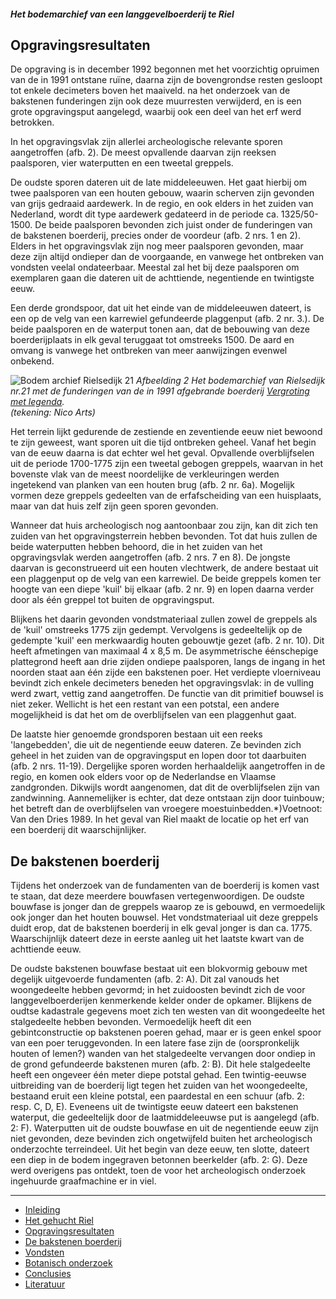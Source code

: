 ##### Het bodemarchief van een langgevelboerderij te Riel

## Opgravingsresultaten
De opgraving is in december 1992 begonnen met het voorzichtig opruimen van de in 1991 ontstane ruïne, daarna zijn de bovengrondse resten gesloopt tot enkele decimeters boven het maaiveld. na het onderzoek van de bakstenen funderingen zijn ook deze muurresten verwijderd, en is een grote opgravingsput aangelegd, waarbij ook een deel van het erf werd betrokken.

In het opgravingsvlak zijn allerlei archeologische relevante sporen aangetroffen (afb. 2). De meest opvallende daarvan zijn reeksen paalsporen, vier waterputten en een tweetal greppels.

De oudste sporen dateren uit de late middeleeuwen. Het gaat hierbij om twee paalsporen van een houten gebouw, waarin scherven zijn gevonden van grijs gedraaid aardewerk. In de regio, en ook elders in het zuiden van Nederland, wordt dit type aardewerk gedateerd in de periode ca. 1325/50-1500. De beide paalsporen bevonden zich juist onder de funderingen van de bakstenen boerderij, precies onder de voordeur (afb. 2 nrs. 1 en 2). Elders in het opgravingsvlak zijn nog meer paalsporen gevonden, maar deze zijn altijd ondieper dan de voorgaande, en vanwege het ontbreken van vondsten veelal ondateerbaar. Meestal zal het bij deze paalsporen om exemplaren gaan die dateren uit de achttiende, negentiende en twintigste eeuw.

Een derde grondspoor, dat uit het einde van de middeleeuwen dateert, is een op de velg van een karrewiel gefundeerde plaggenput (afb. 2 nr. 3.). De beide paalsporen en de waterput tonen aan, dat de bebouwing van deze boerderijplaats in elk geval teruggaat tot omstreeks 1500. De aard en omvang is vanwege het ontbreken van meer aanwijzingen evenwel onbekend.

![Bodem archief Rielsedijk 21](images/afb2.jpg)
*Afbeelding 2 Het bodemarchief van Rielsedijk nr.21 met de funderingen van de in 1991 afgebrande boerderij [Vergroting met legenda](afbeelding2).  
(tekening: Nico Arts)*

Het terrein lijkt gedurende de zestiende en zeventiende eeuw niet bewoond te zijn geweest, want sporen uit die tijd ontbreken geheel. Vanaf het begin van de eeuw daarna is dat echter wel het geval. Opvallende overblijfselen uit de periode 1700-1775 zijn een tweetal gebogen greppels, waarvan in het bovenste vlak van de meest noordelijke de verkleuringen werden ingetekend van planken van een houten brug (afb. 2 nr. 6a). Mogelijk vormen deze greppels gedeelten van de erfafscheiding van een huisplaats, maar van dat huis zelf zijn geen sporen gevonden.

Wanneer dat huis archeologisch nog aantoonbaar zou zijn, kan dit zich ten zuiden van het opgravingsterrein hebben bevonden. Tot dat huis zullen de beide waterputten hebben behoord, die in het zuiden van het opgravingsvlak werden aangetroffen (afb. 2 nrs. 7 en 8). De jongste daarvan is geconstrueerd uit een houten vlechtwerk, de andere bestaat uit een plaggenput op de velg van een karrewiel. De beide greppels komen ter hoogte van een diepe 'kuil' bij elkaar (afb. 2 nr. 9) en lopen daarna verder door als één greppel tot buiten de opgravingsput.

Blijkens het daarin gevonden vondstmateriaal zullen zowel de greppels als de 'kuil' omstreeks 1775 zijn gedempt. Vervolgens is gedeeltelijk op de gedempte 'kuil' een merkwaardig houten gebouwtje gezet (afb. 2 nr. 10). Dit heeft afmetingen van maximaal 4 x 8,5 m. De asymmetrische éénschepige plattegrond heeft aan drie zijden ondiepe paalsporen, langs de ingang in het noorden staat aan één zijde een bakstenen poer. Het verdiepte vloerniveau bevindt zich enkele decimeters beneden het opgravingsvlak: in de vulling werd zwart, vettig zand aangetroffen. De functie van dit primitief bouwsel is niet zeker. Wellicht is het een restant van een potstal, een andere mogelijkheid is dat het om de overblijfselen van een plaggenhut gaat.

De laatste hier genoemde grondsporen bestaan uit een reeks 'langebedden', die uit de negentiende eeuw dateren. Ze bevinden zich geheel in het zuiden van de opgravingsput en lopen door tot daarbuiten (afb. 2 nrs. 11-19). Dergelijke sporen worden herhaaldelijk aangetroffen in de regio, en komen ook elders voor op de Nederlandse en Vlaamse zandgronden. Dikwijls wordt aangenomen, dat dit de overblijfselen zijn van zandwinning. Aannemelijker is echter, dat deze ontstaan zijn door tuinbouw; het betreft dan de overblijfselen van vroegere moestuinbedden.*)Voetnoot: Van den Dries 1989. In het geval van Riel maakt de locatie op het erf van een boerderij dit waarschijnlijker.

## De bakstenen boerderij
Tijdens het onderzoek van de fundamenten van de boerderij is komen vast te staan, dat deze meerdere bouwfasen vertegenwoordigen. De oudste bouwfase is jonger dan de greppels waarop ze is gebouwd, en vermoedelijk ook jonger dan het houten bouwsel. Het vondstmateriaal uit deze greppels duidt erop, dat de bakstenen boerderij in elk geval jonger is dan ca. 1775. Waarschijnlijk dateert deze in eerste aanleg uit het laatste kwart van de achttiende eeuw.

De oudste bakstenen bouwfase bestaat uit een blokvormig gebouw met degelijk uitgevoerde fundamenten (afb. 2: A). Dit zal vanouds het woongedeelte hebben gevormd; in het zuidoosten bevindt zich de voor langgevelboerderijen kenmerkende kelder onder de opkamer. Blijkens de oudtse kadastrale gegevens moet zich ten westen van dit woongedeelte het stalgedeelte hebben bevonden. Vermoedelijk heeft dit een gebintconstructie op bakstenen poeren gehad, maar er is geen enkel spoor van een poer teruggevonden. In een latere fase zijn de (oorspronkelijk houten of lemen?) wanden van het stalgedeelte vervangen door ondiep in de grond gefundeerde bakstenen muren (afb. 2: B). Dit hele stalgedeelte heeft een ongeveer één meter diepe potstal gehad. Een twintig-eeuwse uitbreiding van de boerderij ligt tegen het zuiden van het woongedeelte, bestaand eruit een kleine potstal, een paardestal en een schuur (afb. 2: resp. C, D, E). Eveneens uit de twintigste eeuw dateert een bakstenen waterput, die gedeeltelijk door de laatmiddeleeuwse put is aangelegd (afb. 2: F). Waterputten uit de oudste bouwfase en uit de negentiende eeuw zijn niet gevonden, deze bevinden zich ongetwijfeld buiten het archeologisch onderzochte terreindeel. Uit het begin van deze eeuw, ten slotte, dateert een diep in de bodem ingegraven betonnen beerkelder (afb. 2: G). Deze werd overigens pas ontdekt, toen de voor het archeologisch onderzoek ingehuurde graafmachine er in viel.

---
- [Inleiding](inleiding)
- [Het gehucht Riel](gehuchtriel)
- [Opgravingsresultaten](opgraving)
- [De bakstenen boerderij](opgraving#boerderij)
- [Vondsten](vondsten)
- [Botanisch onderzoek](botanisch)
- [Conclusies](conclusies)
- [Literatuur](literatuur)
